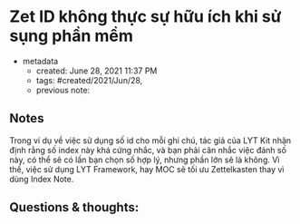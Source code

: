 # Zet ID không thực sự hữu ích khi sử sụng phần mềm

- metadata
	- created: June 28, 2021 11:37 PM
	- tags: #created/2021/Jun/28,
	- previous note:

## Notes
Trong ví dụ về việc sử dụng số id cho mỗi ghi chú, tác giả của LYT Kit nhận định rằng số index này khá cứng nhắc, và bạn phải cân nhắc việc đánh số này, có thể sẽ có lần bạn chọn số hợp lý, nhưng phần lớn sẽ là không. Vì thế, việc sử dụng LYT Framework, hay MOC sẽ tối ưu Zettelkasten thay vì dùng Index Note.

## Questions & thoughts:

